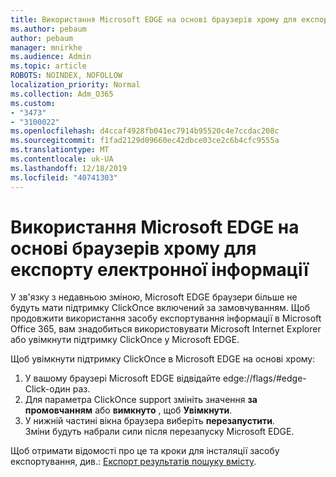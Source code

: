 ```yaml
---
title: Використання Microsoft EDGE на основі браузерів хрому для експорту електронної інформації
ms.author: pebaum
author: pebaum
manager: mnirkhe
ms.audience: Admin
ms.topic: article
ROBOTS: NOINDEX, NOFOLLOW
localization_priority: Normal
ms.collection: Adm_O365
ms.custom:
- "3473"
- "3100022"
ms.openlocfilehash: d4ccaf4928fb041ec7914b95520c4e7ccdac208c
ms.sourcegitcommit: f1fad2129d09660ec42dbce03ce2c6b4cfc9555a
ms.translationtype: MT
ms.contentlocale: uk-UA
ms.lasthandoff: 12/18/2019
ms.locfileid: "40741303"
---
```

# <a name="using-microsoft-edge-based-on-chromium-browsers-for-ediscovery-export"></a>Використання Microsoft EDGE на основі браузерів хрому для експорту електронної інформації

У зв'язку з недавньою зміною, Microsoft EDGE браузери більше не будуть мати підтримку ClickOnce включений за замовчуванням. Щоб продовжити використання засобу експортування інформації в Microsoft Office 365, вам знадобиться використовувати Microsoft Internet Explorer або увімкнути підтримку ClickOnce у Microsoft EDGE. 

Щоб увімкнути підтримку ClickOnce в Microsoft EDGE на основі хрому: 
1. У вашому браузері Microsoft EDGE відвідайте edge://flags/#edge-Click-один раз.
2. Для параметра ClickOnce support змініть значення **за промовчанням** або **вимкнуто** , щоб **Увімкнути**. 
3. У нижній частині вікна браузера виберіть **перезапустити**. <br>
 Зміни будуть набрали сили після перезапуску Microsoft EDGE. 

Щоб отримати відомості про це та кроки для інсталяції засобу експортування, див.: [Експорт результатів пошуку вмісту](https://docs.microsoft.com/microsoft-365/compliance/export-search-results).